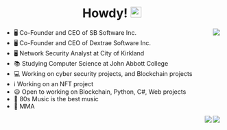 <div align="center">
    <h1>Howdy! <img src="https://media.giphy.com/media/hvRJCLFzcasrR4ia7z/giphy.gif" width="25px"></h1>
</div>

<div align="center">
    <img align="right" src="https://github-readme-stats.vercel.app/api/?username=pavel-sushko&count_private=true&theme=onedark&show_icons=true&line_height=25&hide=stars" />
</div>

- 🖥️ Co-Founder and CEO of SB Software Inc.
- 🖥️ Co-Founder and CEO of Dextrae Software Inc.
- 🖥️ Network Security Analyst at City of Kirkland
- 📚 Studying Computer Science at John Abbott College
- 💻 Working on cyber security projects, and Blockchain projects
- ℹ️ Working on an NFT project
- 😃 Open to working on Blockchain, Python, C#, Web projects
- 🎵 80s Music is the best music
- 🥊 MMA

<div align="center">
    <img align="right" src="https://github-readme-stats.vercel.app/api/top-langs/?username=pavel-sushko&langs_count=5&theme=onedark" />
    <img align="right" src="https://github-profile-trophy.vercel.app/?username=pavel-sushko&theme=onedark&row=2&column=4&margin-h=24&margin-w=24" />
</div>
